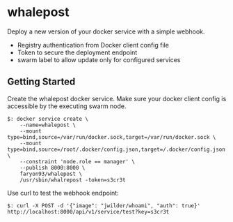 # whalepost
Deploy a new version of your docker service with a simple webhook.

* Registry authentication from Docker client config file
* Token to secure the deployment endpoint
* swarm label to allow update only for configured services

## Getting Started
Create the whalepost docker service. Make sure your docker client config is accessible by the executing swarm node.

    $: docker service create \
        --name=whalepost \
        --mount type=bind,source=/var/run/docker.sock,target=/var/run/docker.sock \
        --mount type=bind,source=/root/.docker/config.json,target=/.docker/config.json \
        --constraint 'node.role == manager' \
        --publish 8000:8000 \
        faryon93/whalepost \
        /usr/sbin/whalrepost -token=s3cr3t

Use curl to test the webhook endpoint:

    $: curl -X POST -d '{"image": "jwilder/whoami", "auth": true}' http://localhost:8000/api/v1/service/test?key=s3cr3t
